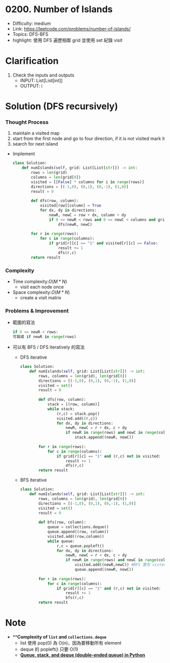 # 0200. Number of Islands

* Difficulty: medium
* Link: https://leetcode.com/problems/number-of-islands/
* Topics: DFS-BFS
* highlight: 使用 DFS 遍歷相鄰 grid 並使用 set 紀錄 visit

# Clarification

1. Check the inputs and outputs
    - INPUT: List[List[int]]
    - OUTPUT: i
# Solution (DFS recursively)

### Thought Process

1. maintain a visited map
2. start from the first node and go to four direction, if it is not visited mark it
3. search for next island
- Implement
    
    ```python
    class Solution:
        def numIslands(self, grid: List[List[str]]) -> int:
            rows = len(grid)
            columns = len(grid[0])
            visited = [[False] * columns for i in range(rows)]
            directions = [(-1,0), (0,1), (0,-1), (1,0)]
            result = 0
            
            def dfs(row, column):
                visited[row][column] = True
                for dx, dy in directions:
                    newR, newC = row + dx, column + dy
                    if 0 <= newR < rows and 0 <= newC < columns and grid[newR][newC] == "1" and visited[newR][newC] == False:
                        dfs(newR, newC)
            
            for r in range(rows):
                for c in range(columns):
                    if grid[r][c] == "1" and visited[r][c] == False:
                        result += 1
                        dfs(r,c)
            return result
    ```
    

### Complexity

- Time complexity:$O(M*N)$
    - visit each node once
- Space complexity:$O(M*N)$
    - create a visit matrix

### Problems & Improvement

- 範圍的寫法
    
    ```python
    if 0 <= newR < rows:
    可寫成 if newR in range(rows)
    ```
    
- 可以有 BFS / DFS iteratively 的寫法
    - DFS iterative
        
        ```python
        class Solution:
            def numIslands(self, grid: List[List[str]]) -> int:
                rows, columns = len(grid), len(grid[0])
                directions = [(-1,0), (0,1), (0,-1), (1,0)]
                visited = set()
                result = 0
                
                def dfs(row, column):
                    stack = [(row, column)]
                    while stack:
                        (r,c) = stack.pop()
                        visited.add((r,c))
                        for dx, dy in directions:
                            newR, newC = r + dx, c + dy
                            if newR in range(rows) and newC in range(columns) and grid[newR][newC] == "1" and (newR,newC) not in visited:
                                stack.append((newR, newC))
                
                for r in range(rows):
                    for c in range(columns):
                        if grid[r][c] == "1" and (r,c) not in visited:
                            result += 1
                            dfs(r,c)
                return result
        ```
        
    - BFS iterative
        
        ```python
        class Solution:
            def numIslands(self, grid: List[List[str]]) -> int:
                rows, columns = len(grid), len(grid[0])
                directions = [(-1,0), (0,1), (0,-1), (1,0)]
                visited = set()
                result = 0
                
                def bfs(row, column):
                    queue = collections.deque()
                    queue.append((row, column))
                    visited.add((row,column))
                    while queue:
                        r,c = queue.popleft()
                        for dx, dy in directions:
                            newR, newC = r + dx, c + dy
                            if newR in range(rows) and newC in range(columns) and grid[newR][newC] == "1" and (newR,newC) not in visited:
                                visited.add((newR,newC)) #BFS 要先 visted 在加到 queue 當中
                                queue.append((newR, newC))
                
                for r in range(rows):
                    for c in range(columns):
                        if grid[r][c] == "1" and (r,c) not in visited:
                            result += 1
                            bfs(r,c)
                return result
        ```
        

# Note

- ****Complexity of `list` and `collections.deque`**
    - list 使用 pop(0) 為 O(n)，因為要移動所有 element
    - deque 的 popleft() 只要 O(1)
    - ****[Queue, stack, and deque (double-ended queue) in Python](https://note.nkmk.me/en/python-collections-deque/)****